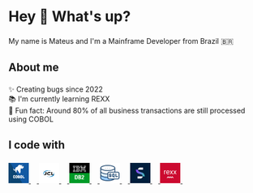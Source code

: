 <h1 align="left">Hey 👋 What's up?</h1>

###

<p align="left">My name is Mateus and I'm a Mainframe Developer from Brazil 🇧🇷</p>

###

<h2 align="left">About me</h2>

###

<p align="left">✨ Creating bugs since 2022<br>📚 I'm currently learning REXX<br>🎲 Fun fact: Around 80% of all business transactions are still processed using COBOL</p>

###

<h2 align="left">I code with</h2>

###

<div align="left">
  <a href="https://en.wikipedia.org/wiki/COBOL">
    <img src="/Devicons/COBOL.jpg" height="40" alt="COBOL logo"/>
    <img width="12" />
  </a>
  <a href="https://en.wikipedia.org/wiki/Job_Control_Language">
    <img src="/Devicons/JCL.png" height="40" alt="Job Control Language (JCL) logo"  />
    <img width="12" />
  </a>
  <a href="https://en.wikipedia.org/wiki/IBM_Db2">
    <img src="/Devicons/DB2.png" height="40" alt="IBM DB2 logo"  />
    <img width="12" />
  </a>
  <a href="https://en.wikipedia.org/wiki/SQL">
    <img src="/Devicons/SQL.png" height="40" alt="SQL logo"  />
    <img width="12" />
  </a>
  <a href="https://pt.wikipedia.org/wiki/Adabas">
    <img src="/Devicons/NAT.jpg" height="40" alt="Natural Software AG logo"  />
    <img width="12" />
  </a>
  <a href="https://en.wikipedia.org/wiki/Rexx">
    <img src="/Devicons/REXX.png" height="40" alt="REXX logo"  />
    <img width="12" />
  </a>
</div>

###
